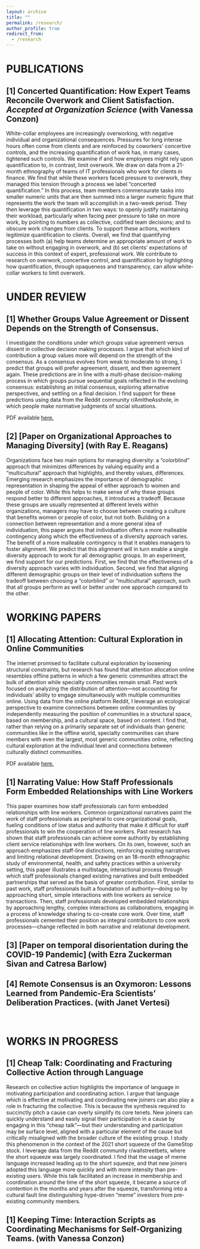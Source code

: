 ```yaml
---
layout: archive
title: ""
permalink: /research/
author_profile: true
redirect_from:
  - /research
---
```


# PUBLICATIONS
## [1] Concerted Quantification: How Expert Teams Reconcile Overwork and Client Satisfaction. *Accepted at Organization Science* (with Vanessa Conzon)

White-collar employees are increasingly overworking, with negative individual and organizational consequences. Pressures for long intense hours often come from clients and are reinforced by coworkers’ concertive controls, and the increasing quantification of work has, in many cases, tightened such controls. We examine if and how employees might rely upon quantification to, in contrast, limit overwork. We draw on data from a 21-month ethnography of teams of IT professionals who work for clients in finance. We find that while these workers faced pressure to overwork, they managed this tension through a process we label “concerted quantification.” In this process, team members commensurate tasks into smaller numeric units that are then summed into a larger numeric figure that represents the work the team will accomplish in a two-week period. They then leverage this quantification in two ways: to openly justify maintaining their workload, particularly when facing peer pressure to take on more work, by pointing to numbers as collective, codified team decisions; and to obscure work changes from clients. To support these actions, workers legitimize quantification to clients. Overall, we find that quantifying processes both (a) help teams determine an appropriate amount of work to take on without engaging in overwork, and (b) set clients’ expectations of success in this context of expert, professional work. We contribute to research on overwork, concertive control, and quantification by highlighting how quantification, through opaqueness and transparency, can allow white-collar workers to limit overwork.

# UNDER REVIEW

## [1] Whether Groups Value Agreement or Dissent Depends on the Strength of Consensus.

I investigate the conditions under which groups value agreement versus dissent in collective decision making processes. I argue that which kind of contribution a group values more will depend on the strength of the consensus. As a consensus evolves from weak to moderate to strong, I predict that groups will prefer agreement, dissent, and then agreement again. These predictions are in line with a multi-phase decision-making process in which groups pursue sequential goals reflected in the evolving consensus: establishing an initial consensus, exploring alternative perspectives, and settling on a final decision. I find support for these predictions using data from the Reddit community r/AmItheAsshole, in which people make normative judgments of social situations.

PDF available <a href="https://jmellody.github.io/files/AITA_small.pdf" target="_blank">here.</a>

## [2] [Paper on Organizational Approaches to Managing Diversity] (with Ray E. Reagans)

Organizations face two main options for managing diversity: a “colorblind” approach that minimizes differences by valuing equality and a “multicultural” approach that highlights, and thereby values, differences. Emerging research emphasizes the importance of demographic representation in shaping the appeal of either approach to women and people of color. While this helps to make sense of why these groups respond better to different approaches, it introduces a tradeoff. Because these groups are usually represented at different levels within organizations, managers may have to choose between creating a culture that benefits women or people of color, but not both. Building on a connection between representation and a more general idea of individuation, this paper argues that individuation offers a more malleable contingency along which the effectiveness of a diversity approach varies. The benefit of a more malleable contingency is that it enables managers to foster alignment. We predict that this alignment will in turn enable a single diversity approach to work for all demographic groups. In an experiment, we find support for our predictions. First, we find that the effectiveness of a diversity approach varies with individuation. Second, we find that aligning different demographic groups on their level of individuation softens the tradeoff between choosing a “colorblind” or “multicultural” approach, such that all groups perform as well or better under one approach compared to the other.

# WORKING PAPERS

## [1] Allocating Attention: Cultural Exploration in Online Communities

The internet promised to facilitate cultural exploration by loosening structural constraints, but research has found that attention allocation online resembles offline patterns in which a few generic communities attract the bulk of attention while specialty communities remain small. Past work focused on analyzing the distribution of attention—not accounting for individuals’ ability to engage simultaneously with multiple communities online. Using data from the online platform
Reddit, I leverage an ecological perspective to examine connections between online communities by independently measuring the position of communities in a structural space, based on membership, and a cultural space, based on content. I find that, rather than relying on a primarily separate set of individuals than generic communities like in the offline world, specialty communities can share members with even the largest, most generic communities online, reflecting cultural exploration at the individual level and connections between culturally distinct communities.

PDF available <a href="https://jmellody.github.io/files/Mellody_Allocating_Attention.pdf" target="_blank">here.</a>

## [1] Narrating Value: How Staff Professionals Form Embedded Relationships with Line Workers

This paper examines how staff professionals can form embedded relationships with line workers. Common organizational narratives paint the work of staff professionals as peripheral to core organizational goals, fueling conditions of low status and authority that make it difficult for staff professionals to win the cooperation of line workers. Past research has shown that staff professionals can achieve some authority by establishing client service relationships with line workers. On its own, however, such an approach emphasizes staff-line distinctions, reinforcing existing narratives and limiting relational development. Drawing on an 18-month ethnographic study of environmental, health, and safety practices within a university setting, this paper illustrates a multistage, interactional process through which staff professionals changed existing narratives and built embedded partnerships that served as the basis of greater contribution. First, similar to past work, staff professionals built a foundation of authority—doing so by approaching short, simple interactions with line workers as service transactions. Then, staff professionals developed embedded relationships by approaching lengthy, complex interactions as collaborations, engaging in a process of knowledge sharing to co-create core work. Over time, staff professionals cemented their position as integral contributors to core work processes—change reflected in both narrative and relational development.

## [3] [Paper on temporal disorientation during the COVID-19 Pandemic] (with Ezra Zuckerman Sivan and Catresa Barlow)

## [4] Remote Consensus is an Oxymoron: Lessons Learned from Pandemic-Era Scientists’ Deliberation Practices. (with Janet Vertesi)

<br>

# WORKS IN PROGRESS

## [1] Cheap Talk: Coordinating and Fracturing Collective Action through Language

Research on collective action highlights the importance of language in motivating participation and coordinating action. I argue that language which is effective at motivating and coordinating new joiners can also play a role in fracturing the collective. This is because the synthesis required to succinctly pitch a cause can overly simplify its core tenets. New joiners can quickly understand and easily signal their participation in a cause by engaging in this “cheap talk”—but their understanding and participation may be surface level, aligned with a particular element of the cause but critically misaligned with the broader culture of the existing group. I study this phenomenon in the context of the 2021 short squeeze of the GameStop stock. I leverage data from the Reddit community r/wallstreetbets, where the short squeeze was largely coordinated. I find that the usage of meme language increased leading up to the short squeeze, and that new joiners adopted this language more quickly and with more intensity than pre-existing users. While this talk facilitated an increase in membership and coordination around the time of the short squeeze, it became a source of contention in the months and years after the squeeze, transforming into a cultural fault line distinguishing hype-driven “meme” investors from pre-existing community members.

## [1] Keeping Time: Interaction Scripts as Coordinating Mechanisms for Self-Organizing Teams. (with Vanessa Conzon) 










